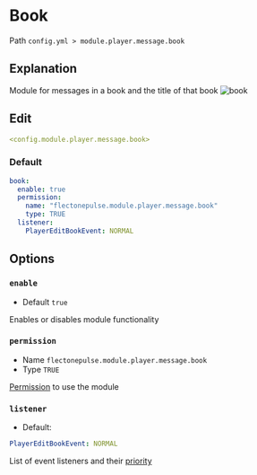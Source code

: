 # Book
Path `config.yml > module.player.message.book`

## Explanation
Module for messages in a book and the title of that book
![book](/book.gif)

## Edit
```yaml
<config.module.player.message.book>
```

### Default
```yaml
book:
  enable: true
  permission:
    name: "flectonepulse.module.player.message.book"
    type: TRUE
  listener:
    PlayerEditBookEvent: NORMAL
```

## Options

### `enable`
- Default `true`

Enables or disables module functionality

### `permission`
- Name `flectonepulse.module.player.message.book`
- Type `TRUE`

[Permission](/en/config/module/#explanation) to use the module

### `listener`
- Default:
```yaml
PlayerEditBookEvent: NORMAL
```

List of event listeners and their [priority](#event-priority)

<!--@include: @/en/parts/listener.md-->